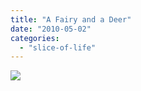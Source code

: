 ```yaml
---
title: "A Fairy and a Deer"
date: "2010-05-02"
categories: 
  - "slice-of-life"
---
```


![](https://prachi.net/wp-content/uploads/2010/05/032.jpg)
